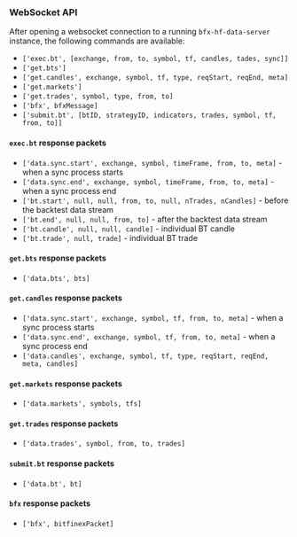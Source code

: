 ### WebSocket API

After opening a websocket connection to a running `bfx-hf-data-server` instance, the following commands are available:

* `['exec.bt', [exchange, from, to, symbol, tf, candles, tades, sync]]`
* `['get.bts']`
* `['get.candles', exchange, symbol, tf, type, reqStart, reqEnd, meta]`
* `['get.markets']`
* `['get.trades', symbol, type, from, to]`
* `['bfx', bfxMessage]`
* `['submit.bt', [btID, strategyID, indicators, trades, symbol, tf, from, to]]`

#### `exec.bt` response packets
* `['data.sync.start', exchange, symbol, timeFrame, from, to, meta]` - when a sync process starts
* `['data.sync.end', exchange, symbol, timeFrame, from, to, meta]` - when a sync process end
* `['bt.start', null, null, from, to, null, nTrades, nCandles]` - before the backtest data stream
* `['bt.end', null, null, from, to]` - after the backtest data stream
* `['bt.candle', null, null, candle]` - individual BT candle
* `['bt.trade', null, trade]` - individual BT trade

#### `get.bts` response packets
* `['data.bts', bts]`

#### `get.candles` response packets
* `['data.sync.start', exchange, symbol, tf, from, to, meta]` - when a sync process starts
* `['data.sync.end', exchange, symbol, tf, from, to, meta]` - when a sync process end
* `['data.candles', exchange, symbol, tf, type, reqStart, reqEnd, meta, candles]`

#### `get.markets` response packets
* `['data.markets', symbols, tfs]`

#### `get.trades` response packets
* `['data.trades', symbol, from, to, trades]`

#### `submit.bt` response packets
* `['data.bt', bt]`

#### `bfx` response packets
* `['bfx', bitfinexPacket]`
